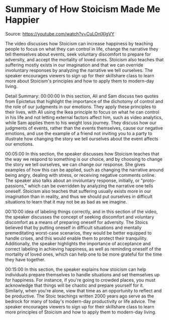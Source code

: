 # Summary of How Stoicism Made Me Happier

Source: https://youtube.com/watch?v=CuLOnlXlgVY

The video discusses how Stoicism can increase happiness by teaching people to focus on what they can control in life, change the narrative they tell themselves about events, seek voluntary discomfort to prepare for adversity, and accept the mortality of loved ones. Stoicism also teaches that suffering mostly exists in our imagination and that we can override involuntary responses by analyzing the narrative we tell ourselves. The speaker encourages viewers to sign up for their skillshare class to learn more about Stoicism's principles and how to apply them to modern-day living.

Detail Summary: 
00:00:00
In this section, Ali and Sam discuss two quotes from Epictetus that highlight the importance of the dichotomy of control and the role of our judgments in our emotions. They apply these principles to their lives, with Ali using the Ikea principle to focus on what he can control in his life and not letting external factors affect him, such as video analytics, while Sam applies them to his weight loss journey. They discuss how our judgments of events, rather than the events themselves, cause our negative emotions, and use the example of a friend not inviting you to a party to illustrate how changing the story we tell ourselves about the event affects our emotions.

00:05:00
In this section, the speaker discusses how Stoicism teaches that the way we respond to something is our choice, and by choosing to change the story we tell ourselves, we can change our response. She gives examples of how this can be applied, such as changing the narrative around being angry, dealing with stress, or receiving negative comments online. The speaker also talks about an involuntary response, initially, or "proto-passions," which can be overridden by analyzing the narrative one tells oneself. Stoicism also teaches that suffering usually exists more in our imagination than in reality, and thus we should put ourselves in difficult situations to learn that it may not be as bad as we imagine.

00:10:00
idea of labeling things correctly, and in this section of the video, the speaker discusses the concept of seeking discomfort and voluntary discomfort as a means of preparing oneself for adversity. The Stoics believed that by putting oneself in difficult situations and mentally premeditating worst-case scenarios, they would be better equipped to handle crises, and this would enable them to protect their tranquility. Additionally, the speaker highlights the importance of acceptance and correct labeling in achieving happiness, as well as reminding oneself of the mortality of loved ones, which can help one to be more grateful for the time they have together.

00:15:00
In this section, the speaker explains how stoicism can help individuals prepare themselves to handle situations and set themselves up for happiness. For instance, if you're going to crowded places, you must acknowledge that things will be chaotic and prepare yourself for it. Similarly, when you're alone, view that time as an opportunity to reflect and be productive. The Stoic teachings written 2000 years ago serve as the bedrock for many of today's modern-day productivity or life advice. The speaker encourages viewers to sign up for their skillshare class to learn more principles of Stoicism and how to apply them to modern-day living.

